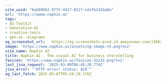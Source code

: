 ```yaml
---
site_uuid: "6ab09662-97f2-4d17-821f-e2efb142ba8a"
url: 'https://wwww.napkin.ai'
tags:
- AI-Toolkit
- Generative-AI
- creative-tools
- gen-ai--diagrams
og_screenshot_url:   https://og-screenshots-prod.s3.amazonaws.com/1366x768/80/false/405b828c3f22b0e746fade9882fca398da758584cf8b1cbcb16cab86eec04175.jpeg
image: 'https://www.napkin.ai/assets/og-image-v5.png?v=2'
site_name: Napkin AI
title: Napkin AI - The visual AI for business storytelling
favicon: 'https://www.napkin.ai/favicon-32x32.png?v=2'
last_jina_request: '2025-03-09T06:45:20.774Z'
jina_error: "'HTTP error! status: 429'"
og_last_fetch: 2025-03-07T05:19:19.176Z
---
```


